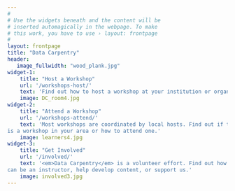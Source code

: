 ```yaml
---
#
# Use the widgets beneath and the content will be
# inserted automagically in the webpage. To make
# this work, you have to use › layout: frontpage
#
layout: frontpage
title: "Data Carpentry"
header:
   image_fullwidth: "wood_plank.jpg"
widget-1:
    title: "Host a Workshop"
    url: '/workshops-host/'
    text: 'Find out how to host a workshop at your institution or organization'
    image: DC_room4.jpg
widget-2:
    title: "Attend a Workshop"
    url: '/workshops-attend/'
    text: 'Most workshops are coordinated by local hosts. Find out if there
is a workshop in your area or how to attend one.'
    image: learners4.jpg
widget-3:
    title: "Get Involved"
    url: '/involved/'
    text: '<em>Data Carpentry</em> is a volunteer effort. Find out how you
can be an instructor, help develop content, or support us.'
    image: involved3.jpg
---
```


